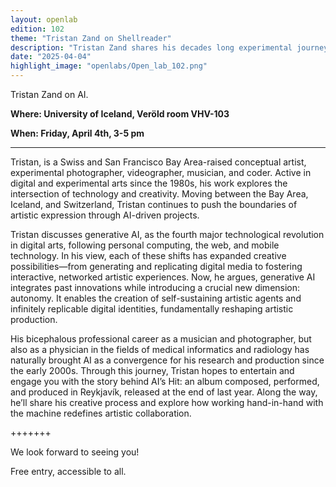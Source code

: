 ```yaml
---
layout: openlab
edition: 102
theme: "Tristan Zand on Shellreader"
description: "Tristan Zand shares his decades long experimental journey, exploring how working hand-in-hand with the machine is redefining artistic collaboration."
date: "2025-04-04"
highlight_image: "openlabs/Open_lab_102.png"
---
```


<script>
    import CaptionedImage from "../../components/Images/CaptionedImage.svelte"
</script>

<CaptionedImage
src="openlabs/Open_lab_102.png"
alt="Open Lab 102 Poster"
caption=""/>

Tristan Zand on AI.

**Where: University of Iceland, Veröld room VHV-103**

**When: Friday, April 4th, 3-5 pm**

****

Tristan, is a Swiss and San Francisco Bay Area-raised conceptual artist, experimental photographer, videographer, musician, and coder. Active in digital and experimental arts since the 1980s, his work explores the intersection of technology and creativity. Moving between the Bay Area, Iceland, and Switzerland, Tristan continues to push the boundaries of artistic expression through AI-driven projects. 

Tristan discusses generative AI, as the fourth major technological revolution in digital arts, following personal computing, the web, and mobile technology. In his view, each of these shifts has expanded creative possibilities—from generating and replicating digital media to fostering interactive, networked artistic experiences. Now, he argues, generative AI integrates past innovations while introducing a crucial new dimension: autonomy. It enables the creation of self-sustaining artistic agents and infinitely replicable digital identities, fundamentally reshaping artistic production.

His bicephalous professional career as a musician and photographer, but also as a physician in the fields of medical informatics and radiology has naturally brought AI as a convergence for his research and production since the early 2000s. Through this journey, Tristan hopes to entertain and engage you with the story behind AI’s Hit: an album composed, performed, and produced in Reykjavík, released at the end of last year. Along the way, he’ll share his creative process and explore how working hand-in-hand with the machine redefines artistic collaboration.

+++++++

We look forward to seeing you!

Free entry, accessible to all.
